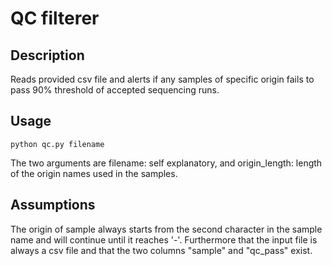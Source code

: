# QC filterer

## Description
Reads provided csv file and alerts if any samples of specific origin fails to pass 90% threshold of accepted sequencing runs.

## Usage
```shell
python qc.py filename
```
The two arguments are filename: self explanatory,  and origin_length: length of the origin names used in the samples.


## Assumptions
The origin of sample always starts from the second character in the sample name and will continue until it reaches '-'. Furthermore that the input file is always a csv file and that the two columns "sample" and "qc_pass" exist.
